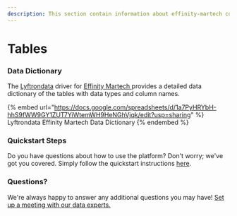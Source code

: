 ```yaml
---
description: This section contain information about effinity-martech connector tables information
---
```


# Tables

### Data Dictionary

The [Lyftrondata](https://www.lyftrondata.com/) driver for [Effinity Martech](https://www.lyftrondata.com/integration/effinity-martech/)[ ](https://www.lyftrondata.com/integration/effinity-martech/)provides a detailed data dictionary of the tables with data types and column names.

{% embed url="https://docs.google.com/spreadsheets/d/1a7PyHRYbH-hhS9fWW9GY1ZUT7YiWtemWH9HeNGhVjqk/edit?usp=sharing" %}
Lyftrondata Effinity Martech Data Dictionary
{% endembed %}

### Quickstart Steps

Do you have questions about how to use the platform? Don't worry; we've got you covered. Simply follow the quickstart instructions [here](../../../../quickstart-steps.md).

### Questions? <a href="#questions" id="questions"></a>

We're always happy to answer any additional questions you may have! [Set up a meeting with our data experts.](https://www.lyftrondata.com/book-a-meeting/)

